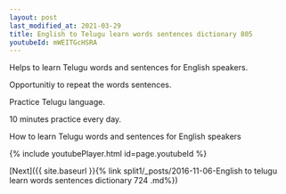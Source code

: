 ```yaml
---
layout: post
last_modified_at: 2021-03-29
title: English to Telugu learn words sentences dictionary 805 
youtubeId: mWEITGcHSRA
---
```

 
 
Helps to learn Telugu words and sentences for English speakers.

Opportunitiy to repeat the words sentences. 

Practice Telugu language. 
 
10 minutes practice every day. 
 
How to learn Telugu words and sentences for English speakers 
 
{% include youtubePlayer.html id=page.youtubeId %}
 
 
[Next]({{ site.baseurl }}{% link  split1/_posts/2016-11-06-English to telugu learn words sentences dictionary 724 .md%})
 
